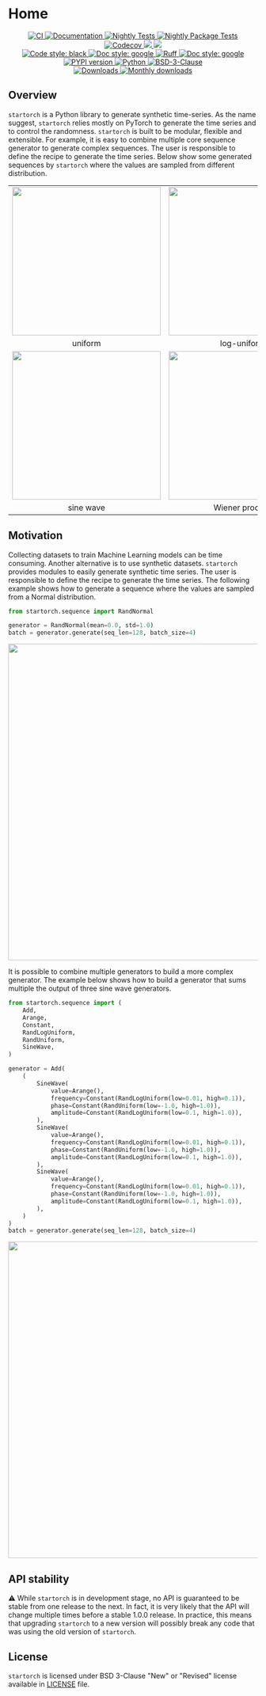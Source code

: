 # Home

<p align="center">
    <a href="https://github.com/durandtibo/startorch/actions">
        <img alt="CI" src="https://github.com/durandtibo/startorch/workflows/CI/badge.svg">
    </a>
    <a href="https://durandtibo.github.io/startorch/">
        <img alt="Documentation" src="https://github.com/durandtibo/startorch/workflows/Documentation/badge.svg">
    </a>
    <a href="https://github.com/durandtibo/startorch/actions">
        <img alt="Nightly Tests" src="https://github.com/durandtibo/startorch/workflows/Nightly%20Tests/badge.svg">
    </a>
    <a href="https://github.com/durandtibo/startorch/actions">
        <img alt="Nightly Package Tests" src="https://github.com/durandtibo/startorch/workflows/Nightly%20Package%20Tests/badge.svg">
    </a>
    <br/>
    <a href="https://codecov.io/gh/durandtibo/startorch">
        <img alt="Codecov" src="https://codecov.io/gh/durandtibo/startorch/branch/main/graph/badge.svg">
    </a>
    <a href="https://codeclimate.com/github/durandtibo/startorch/maintainability">
        <img src="https://api.codeclimate.com/v1/badges/05a12c503bf3be80a00b/maintainability" />
    </a>
    <a href="https://codeclimate.com/github/durandtibo/startorch/test_coverage">
        <img src="https://api.codeclimate.com/v1/badges/05a12c503bf3be80a00b/test_coverage" />
    </a>
    <br/>
    <a href="https://github.com/psf/black">
        <img  alt="Code style: black" src="https://img.shields.io/badge/code%20style-black-000000.svg">
    </a>
    <a href="https://google.github.io/styleguide/pyguide.html#s3.8-comments-and-docstrings">
        <img  alt="Doc style: google" src="https://img.shields.io/badge/%20style-google-3666d6.svg">
    </a>
    <a href="https://github.com/astral-sh/ruff">
        <img src="https://img.shields.io/endpoint?url=https://raw.githubusercontent.com/astral-sh/ruff/main/assets/badge/v2.json" alt="Ruff" style="max-width:100%;">
    </a>
    <a href="https://github.com/guilatrova/tryceratops">
        <img  alt="Doc style: google" src="https://img.shields.io/badge/try%2Fexcept%20style-tryceratops%20%F0%9F%A6%96%E2%9C%A8-black">
    </a>
    <br/>
    <a href="https://pypi.org/project/startorch/">
        <img alt="PYPI version" src="https://img.shields.io/pypi/v/startorch">
    </a>
    <a href="https://pypi.org/project/startorch/">
        <img alt="Python" src="https://img.shields.io/pypi/pyversions/startorch.svg">
    </a>
    <a href="https://opensource.org/licenses/BSD-3-Clause">
        <img alt="BSD-3-Clause" src="https://img.shields.io/pypi/l/startorch">
    </a>
    <br/>
    <a href="https://pepy.tech/project/startorch">
        <img  alt="Downloads" src="https://static.pepy.tech/badge/startorch">
    </a>
    <a href="https://pepy.tech/project/startorch">
        <img  alt="Monthly downloads" src="https://static.pepy.tech/badge/startorch/month">
    </a>
    <br/>
</p>

## Overview

`startorch` is a Python library to generate synthetic time-series.
As the name suggest, `startorch` relies mostly on PyTorch to generate the time series and to control
the randomness.
`startorch` is built to be modular, flexible and extensible.
For example, it is easy to combine multiple core sequence generator to generate complex sequences.
The user is responsible to define the recipe to generate the time series.
Below show some generated sequences by `startorch` where the values are sampled from different
distribution.

<table align="center">
  <tr>
    <td><img src="https://durandtibo.github.io/startorch/assets/figures/uniform.png" width="300" align="center"></td>
    <td><img src="https://durandtibo.github.io/startorch/assets/figures/log-uniform.png" width="300" align="center"></td>
  </tr>
  <tr>
    <td align="center">uniform</td>
    <td align="center">log-uniform</td>
  </tr>
  <tr>
    <td><img src="https://durandtibo.github.io/startorch/assets/figures/sinewave.png" width="300" align="center"></td>
    <td><img src="https://durandtibo.github.io/startorch/assets/figures/wiener.png" width="300" align="center"></td>
  </tr>
  <tr>
    <td align="center">sine wave</td>
    <td align="center">Wiener process</td>
  </tr>
</table>

## Motivation

Collecting datasets to train Machine Learning models can be time consuming.
Another alternative is to use synthetic datasets.
`startorch` provides modules to easily generate synthetic time series.
The user is responsible to define the recipe to generate the time series.
The following example shows how to generate a sequence where the values are sampled from a Normal
distribution.

```python
from startorch.sequence import RandNormal

generator = RandNormal(mean=0.0, std=1.0)
batch = generator.generate(seq_len=128, batch_size=4)
```

<div align="center"><img src="https://durandtibo.github.io/startorch/assets/figures/normal.png" width="640" align="center"></div>

It is possible to combine multiple generators to build a more complex generator.
The example below shows how to build a generator that sums multiple the output of three sine wave
generators.

```python
from startorch.sequence import (
    Add,
    Arange,
    Constant,
    RandLogUniform,
    RandUniform,
    SineWave,
)

generator = Add(
    (
        SineWave(
            value=Arange(),
            frequency=Constant(RandLogUniform(low=0.01, high=0.1)),
            phase=Constant(RandUniform(low=-1.0, high=1.0)),
            amplitude=Constant(RandLogUniform(low=0.1, high=1.0)),
        ),
        SineWave(
            value=Arange(),
            frequency=Constant(RandLogUniform(low=0.01, high=0.1)),
            phase=Constant(RandUniform(low=-1.0, high=1.0)),
            amplitude=Constant(RandLogUniform(low=0.1, high=1.0)),
        ),
        SineWave(
            value=Arange(),
            frequency=Constant(RandLogUniform(low=0.01, high=0.1)),
            phase=Constant(RandUniform(low=-1.0, high=1.0)),
            amplitude=Constant(RandLogUniform(low=0.1, high=1.0)),
        ),
    )
)
batch = generator.generate(seq_len=128, batch_size=4)
```

<div align="center"><img src="https://durandtibo.github.io/startorch/assets/figures/add3sinewaves.png" width="640" align="center"></div>

## API stability

:warning: While `startorch` is in development stage, no API is guaranteed to be stable from one
release to the next. In fact, it is very likely that the API will change multiple times before a
stable 1.0.0 release. In practice, this means that upgrading `startorch` to a new version will
possibly break any code that was using the old version of `startorch`.

## License

`startorch` is licensed under BSD 3-Clause "New" or "Revised" license available
in [LICENSE](https://github.com/durandtibo/startorch/blob/main/LICENSE) file.

